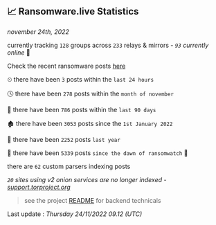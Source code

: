 
## 📈 Ransomware.live Statistics
_november 24th, 2022_

currently tracking `128` groups across `233` relays & mirrors - _`93` currently online_ 📡

Check the recent ransomware posts [here](https://www.ransomware.live/#/recentposts)


⏲ there have been `3` posts within the `last 24 hours`

🕓 there have been `278` posts within the `month of november`

📅 there have been `786` posts within the `last 90 days`

🏚 there have been `3053` posts since the `1st January 2022`

🚀 there have been `2252` posts `last year`

🦕 there have been `5339` posts `since the dawn of ransomwatch` 🐣

there are `62` custom parsers indexing posts

_`20` sites using v2 onion services are no longer indexed - [support.torproject.org](https://support.torproject.org/onionservices/v2-deprecation/)_

> see the project [README](https://github.com/jmousqueton/ransomwatch#readme) for backend technicals



Last update : _Thursday 24/11/2022 09.12 (UTC)_

